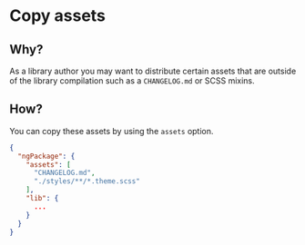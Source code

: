 # Copy assets

## Why?

As a library author you may want to distribute certain assets that are outside of the library compilation such as a `CHANGELOG.md` or SCSS mixins.

## How?

You can copy these assets by using the `assets` option.

```json
{
  "ngPackage": {
    "assets": [
      "CHANGELOG.md",
      "./styles/**/*.theme.scss"
    ],
    "lib": {
      ...
    }
  }
}
```
